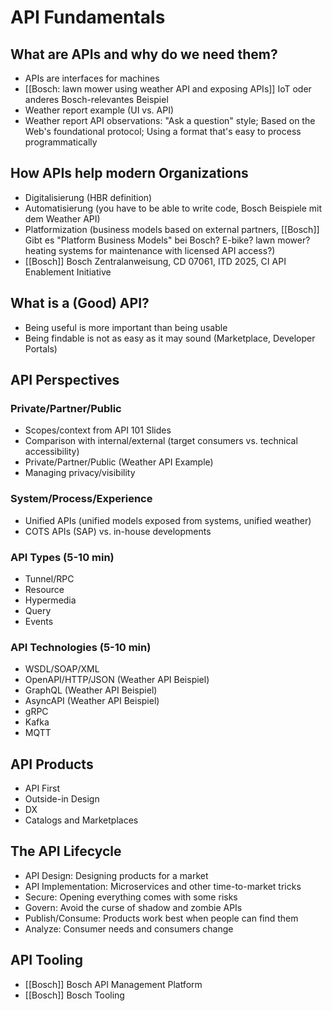 # API Fundamentals

## What are APIs and why do we need them?

- APIs are interfaces for machines
- [[Bosch: lawn mower using weather API and exposing APIs]] IoT oder anderes Bosch-relevantes Beispiel
- Weather report example (UI vs. API)
- Weather report API observations: "Ask a question" style; Based on the Web's foundational protocol; Using a format that's easy to process programmatically

## How APIs help modern Organizations

- Digitalisierung (HBR definition)
- Automatisierung (you have to be able to write code, Bosch Beispiele mit dem Weather API)
- Platformization (business models based on external partners, [[Bosch]] Gibt es "Platform Business Models" bei Bosch? E-bike? lawn mower? heating systems for maintenance with licensed API access?)
- [[Bosch]] Bosch Zentralanweisung, CD 07061, ITD 2025, CI API Enablement Initiative

## What is a (Good) API?

- Being useful is more important than being usable
- Being findable is not as easy as it may sound (Marketplace, Developer Portals)

## API Perspectives

### Private/Partner/Public

- Scopes/context from API 101 Slides
- Comparison with internal/external (target consumers vs. technical accessibility)
- Private/Partner/Public (Weather API Example)
- Managing privacy/visibility

### System/Process/Experience

- Unified APIs (unified models exposed from systems, unified weather)
- COTS APIs (SAP) vs. in-house developments

### API Types (5-10 min)

- Tunnel/RPC
- Resource
- Hypermedia
- Query
- Events

### API Technologies (5-10 min)

- WSDL/SOAP/XML
- OpenAPI/HTTP/JSON (Weather API Beispiel)
- GraphQL (Weather API Beispiel)
- AsyncAPI (Weather API Beispiel)
- gRPC
- Kafka
- MQTT

## API Products

- API First
- Outside-in Design
- DX
- Catalogs and Marketplaces

## The API Lifecycle

- API Design: Designing products for a market
- API Implementation: Microservices and other time-to-market tricks
- Secure: Opening everything comes with some risks
- Govern: Avoid the curse of shadow and zombie APIs
- Publish/Consume: Products work best when people can find them
- Analyze: Consumer needs and consumers change

## API Tooling

- [[Bosch]] Bosch API Management Platform
- [[Bosch]] Bosch Tooling
